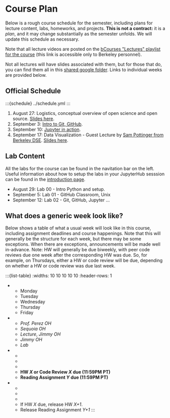 # Course Plan

Below is a rough course schedule for the semester, including plans for lecture content, labs, homeworks, and projects. **This is not a contract:** it is a _plan_, and it may change substantially as the semester unfolds. We will update this schedule as necessary.

Note that all lecture videos are posted on the [bCourses "Lectures" playlist for the course](https://bcourses.berkeley.edu/courses/1546508/external_tools/90481) (this link is accessible only to Berkeley personnel).

Not all lectures will have slides associated with them, but for those that do, you can find them all in this [shared google folder](https://drive.google.com/drive/u/1/folders/1u58VESS6yFibuYw7-1v3-ZI5R0pk8h7o). Links to individual weeks are provided below.

## Official Schedule

:::{schedule}
../schedule.yml
:::

1. August 27: Logistics, conceptual overview of open science and open source. [Slides here](https://docs.google.com/presentation/d/1tbgKqY2tW-lZsnA1AvwX5azwL4JV2K9F-nFn65CBP5I/edit).
2. September 3:  [Intro to Git, GitHub](../lectures/intro-git/intro.ipynb).
3. September 10: [Jupyter in action](../lectures/intro-jupyter/Index.ipynb).
4. September 17: Data Visualization - Guest Lecture by [Sam Pottinger from Berkeley DSE](https://dse.berkeley.edu/people/sam-pottinger). [Slides here](https://drive.google.com/drive/u/1/folders/1u58VESS6yFibuYw7-1v3-ZI5R0pk8h7o).

## Lab Content

All the labs for the course can be found in the navitation bar on the left. Useful information about how to setup the labs in your JupyterHub sesssion can be found in the [introduction page](../lab/intro/intro.ipynb).

* August 29: Lab 00 - Intro Python and setup.
* September 5: Lab 01 - GitHub Classroom, Unix
* September 12: Lab 02 - Git, GitHub, Jupyter
...

## What does a generic week look like?

Below shows a table of what a usual week will look like in this course, including assignment deadlines and course happenings. Note that this will generally be the structure for each week, but there may be some exceptions. When there are exceptions, announcements will be made well in-advance. Note: HW will generally be due biweekly, with peer code reviews due one week after the corresponding HW was due. So, for example, on Thursdays, either a HW or code review will be due, depending on whether a HW or code review was due last week.

:::{list-table} 
:widths: 10 10 10 10 10
:header-rows: 1

*   - Monday
    - Tuesday
    - Wednesday
    - Thursday
    - Friday
*   - *Prof. Perez OH*
    - *Sequoia OH*
    - *Lecture*, *Jimmy OH*
    - *Jimmy OH*
    - *Lab*
*   - 
    - 
    - 
    - **HW *X* or Code Review *X* due (11:59PM PT)**
    - **Reading Assignment *Y* due (11:59PM PT)**
*   - 
    - 
    - 
    - If HW *X* due, release HW *X+1*.
    - Release Reading Assignment *Y+1*
:::
